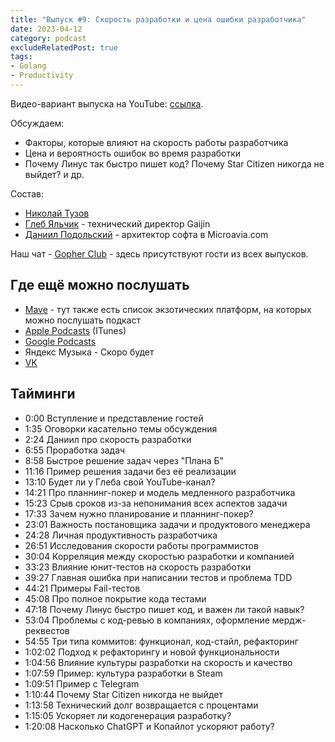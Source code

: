 ```yaml
---
title: "Выпуск #9: Скорость разработки и цена ошибки разработчика"
date: 2023-04-12
category: podcast
excludeRelatedPost: true
tags:
- Golang
- Productivity
---
```

Видео-вариант выпуска на YouTube: [ссылка](https://youtu.be/RxkX0NapCDw).

Обсуждаем:
- Факторы, которые влияют на скорость работы разработчика
- Цена и вероятность ошибок во время разработки
- Почему Линус так быстро пишет код? Почему Star Citizen никогда не выйдет?
  и др.

<PlayerEmbedApple title="Выпуск #9: Скорость разработки и цена ошибки разработчика"
author="Go Get Podcast"
authorId="id1610745137"
episodeId="1000608731153"
/>

Состав:

- [Николай Тузов](https://t.me/justskiv)
- [Глеб Яльчик](https://t.me/gleb_yaltchik) - технический директор Gaijin
- [Даниил Подольский](https://t.me/onokonem) - архитектор софта в Microavia.com

<!-- more -->

Наш чат - [Gopher Club](https://t.me/+RfalcB42UspmMDdi) - здесь присутствуют гости из всех выпусков.

## Где ещё можно послушать

- [Mave](https://gogetpodcast.mave.digital/ep-9) - тут также есть список экзотических платформ, на которых можно послушать подкаст
- [Apple Podcasts](https://podcasts.apple.com/us/podcast/ep-9-%D1%81%D0%BA%D0%BE%D1%80%D0%BE%D1%81%D1%82%D1%8C-%D1%80%D0%B0%D0%B7%D1%80%D0%B0%D0%B1%D0%BE%D1%82%D0%BA%D0%B8-%D0%B8-%D1%86%D0%B5%D0%BD%D0%B0-%D0%BE%D1%88%D0%B8%D0%B1%D0%BA%D0%B8-%D1%80%D0%B0%D0%B7%D1%80%D0%B0%D0%B1%D0%BE%D1%82%D1%87%D0%B8%D0%BA%D0%B0/id1610745137?i=1000608731153) (ITunes)
- [Google Podcasts](https://podcasts.google.com/feed/aHR0cHM6Ly9jbG91ZC5tYXZlLmRpZ2l0YWwvNDAxMDI/episode/YzJmOTEzZmItZTAxNC00MzdiLWE5NmMtZTdjYWQzNjAwMWRi?sa=X&ved=0CAUQkfYCahcKEwjIibnzqab-AhUAAAAAHQAAAAAQAQ)
- Яндекс Музыка - Скоро будет
- [VK](https://vk.com/gogetpodcast?z=podcast-210788342_456239025)

## Тайминги

 - 0:00 Вступление и представление гостей
 - 1:35 Оговорки касательно темы обсуждения
 - 2:24 Даниил про скорость разработки
 - 6:55 Проработка задач
 - 8:58 Быстрое решение задач через "Плана Б"
 - 11:16 Пример решения задачи без её реализации
 - 13:10 Будет ли у Глеба свой YouTube-канал?
 - 14:21 Про планнинг-покер и модель медленного разработчика
 - 15:23 Срыв сроков из-за непонимания всех аспектов задачи
 - 17:33 Зачем нужно планирование и планнинг-покер?
 - 23:01 Важность постановщика задачи и продуктового менеджера
 - 24:28 Личная продуктивность разработчика
 - 26:51 Исследования скорости работы программистов
 - 30:04 Корреляция между скоростью разработки и компанией
 - 33:23 Влияние юнит-тестов на скорость разработки
 - 39:27 Главная ошибка при написании тестов и проблема TDD
 - 44:21 Примеры Fail-тестов
 - 45:08 Про полное покрытие кода тестами
 - 47:18 Почему Линус быстро пишет код, и важен ли такой навык?
 - 53:04 Проблемы с код-ревью в компаниях, оформление мердж-реквестов
 - 54:55 Три типа коммитов: функционал, код-стайл, рефакторинг
 - 1:02:02 Подход к рефакторингу и новой функциональности
 - 1:04:56 Влияние культуры разработки на скорость и качество
 - 1:07:59 Пример: культура разработки в Steam
 - 1:09:51 Пример с Telegram
 - 1:10:44 Почему Star Citizen никогда не выйдет
 - 1:13:58 Технический долг возвращается с процентами
 - 1:15:05 Ускоряет ли кодогенерация разработку?
 - 1:20:08 Насколько ChatGPT и Копайлот ускоряют работу?

<Remark></Remark>